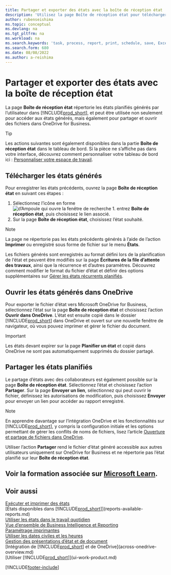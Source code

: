 ```yaml
---
title: Partager et exporter des états avec la boîte de réception état
description: 'Utilisez la page Boîte de réception état pour télécharger, partager et exporter des états dans Business Central.'
author: rubenseishima
ms.topic: conceptual
ms.devlang: na
ms.tgt_pltfrm: na
ms.workload: na
ms.search.keywords: 'task, process, report, print, schedule, save, Excel, PDF, dataset, export, report inbox, onedrive,'
ms.search.form: 680
ms.date: 08/08/2022
ms.author: a-reishima
---
```

# <a name="share-and-export-reports-with-the-report-inbox"></a>Partager et exporter des états avec la boîte de réception état

La page **Boîte de réception état** répertorie les états planifiés générés par l’utilisateur dans [!INCLUDE[prod_short](includes/prod_short.md)], et peut être utilisée non seulement pour accéder aux états générés, mais également pour partager et ouvrir des fichiers dans OneDrive for Business.

> [!TIP]
> Les actions suivantes sont également disponibles dans la partie **Boîte de réception état** dans le tableau de bord. Si la pièce ne s’affiche pas dans votre interface, découvrez comment personnaliser votre tableau de bord ici : [Personnaliser votre espace de travail](ui-personalization-user.md).

## <a name="download-generated-reports"></a>Télécharger les états générés

Pour enregistrer les états précédents, ouvrez la page **Boîte de réception état** en suivant ces étapes :

1. Sélectionnez l’icône en forme ![d’Ampoule qui ouvre la fenêtre de recherche 1.](media/ui-search/search_small.png "Dites-moi ce que vous voulez faire") entrez **Boîte de réception état**, puis choisissez le lien associé.  
2. Sur la page **Boîte de réception état**, choisissez l’état souhaité.

> [!NOTE]
> La page ne répertorie pas les états précédents générés à l’aide de l’action **Imprimer** ou enregistré sous forme de fichier sur le menu **États**.
>
> Les fichiers générés sont enregistrés au format défini lors de la planification de l‘état et peuvent être modifiés sur la page **Écritures de la file d’attente des travaux**, ainsi que la récurrence et d’autres paramètres. Découvrez comment modifier le format du fichier d’état et définir des options supplémentaires sur [Gérer les états récurrents planifiés](ui-work-report.md#manage-scheduled-recurring-reports).

## <a name="open-generated-reports-in-onedrive"></a>Ouvrir les états générés dans OneDrive

Pour exporter le fichier d’état vers Microsoft OneDrive for Business, sélectionnez l’état sur la page **Boîte de réception état** et choisissez l’action **Ouvrir dans OneDrive**. L’état est ensuite copié dans le dossier [!INCLUDE[prod_short](includes/prod_short.md)] dans OneDrive et ouvert sur une nouvelle fenêtre de navigateur, où vous pouvez imprimer et gérer le fichier du document.

> [!IMPORTANT]
>
> Les états devant expirer sur la page **Planifier un état** et copié dans OneDrive ne sont pas automatiquement supprimés du dossier partagé.

## <a name="share-scheduled-reports"></a>Partager les états planifiés

Le partage d’états avec des collaborateurs est également possible sur la page **Boîte de réception état**. Sélectionnez l’état et choisissez l’action **Partager**. Sur la page **Envoyer un lien**, sélectionnez qui peut ouvrir le fichier, définissez les autorisations de modification, puis choisissez **Envoyer** pour envoyer un lien pour accéder au rapport enregistré.

> [!NOTE]
> En apprendre davantage sur l’intégration OneDrive et les fonctionnalités sur [!INCLUDE[prod_short](includes/prod_short.md)], y compris la configuration initiale et les options permettant de gérer les conflits de noms de fichiers, lisez l’article [Ouverture et partage de fichiers dans OneDrive](across-share-onedrive.md).
>
> Utiliser l’action **Partager** rend le fichier d’état généré accessible aux autres utilisateurs uniquement sur OneDrive for Business et ne répertorie pas l’état planifié sur leur **Boîte de réception état**.

## <a name="see-related-training-at-microsoft-learn"></a>Voir la formation associée sur [Microsoft Learn](/learn/paths/build-reports/).

## <a name="see-also"></a>Voir aussi

[Exécuter et imprimer des états](ui-work-report.md)  
[États disponibles dans [!INCLUDE[prod_short](includes/prod_short.md)]](reports-available-reports.md)  
[Utiliser les états dans le travail quotidien](reports-use-reports.md)  
[Vue d’ensemble de Business Intelligence et Reporting](reports-bi-reporting.md)  
[Paramétrage imprimantes](ui-specify-printer-selection-reports.md)  
[Utiliser les dates civiles et les heures](ui-enter-date-ranges.md)  
[Gestion des présentations d’état et de document](ui-manage-report-layouts.md)  
[Intégration de [!INCLUDE[prod_short](includes/prod_short.md)] et de OneDrive](across-onedrive-overview.md)  
[Utiliser [!INCLUDE[prod_short](includes/prod_short.md)]](ui-work-product.md)  

[!INCLUDE[footer-include](includes/footer-banner.md)]
